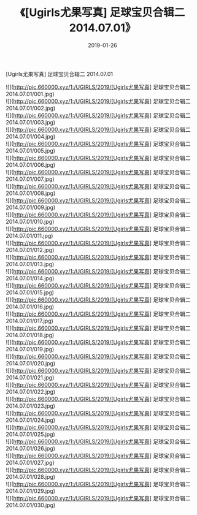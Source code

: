 ﻿---
layout: post
title:  《[Ugirls尤果写真] 足球宝贝合辑二 2014.07.01》
date:   2019-01-26
img: http://pic.660000.xyz/1:/UGIRLS/2019/[Ugirls尤果写真] 足球宝贝合辑二 2014.07.01/000.jpg
categories: [美女, 清纯, 唯美]
---

[Ugirls尤果写真] 足球宝贝合辑二 2014.07.01

 ![](http://pic.660000.xyz/1:/UGIRLS/2019/[Ugirls尤果写真] 足球宝贝合辑二 2014.07.01/001.jpg) <br>![](http://pic.660000.xyz/1:/UGIRLS/2019/[Ugirls尤果写真] 足球宝贝合辑二 2014.07.01/002.jpg) <br>![](http://pic.660000.xyz/1:/UGIRLS/2019/[Ugirls尤果写真] 足球宝贝合辑二 2014.07.01/003.jpg) <br>![](http://pic.660000.xyz/1:/UGIRLS/2019/[Ugirls尤果写真] 足球宝贝合辑二 2014.07.01/004.jpg) <br>![](http://pic.660000.xyz/1:/UGIRLS/2019/[Ugirls尤果写真] 足球宝贝合辑二 2014.07.01/005.jpg) <br>![](http://pic.660000.xyz/1:/UGIRLS/2019/[Ugirls尤果写真] 足球宝贝合辑二 2014.07.01/006.jpg) <br>![](http://pic.660000.xyz/1:/UGIRLS/2019/[Ugirls尤果写真] 足球宝贝合辑二 2014.07.01/007.jpg) <br>![](http://pic.660000.xyz/1:/UGIRLS/2019/[Ugirls尤果写真] 足球宝贝合辑二 2014.07.01/008.jpg) <br>![](http://pic.660000.xyz/1:/UGIRLS/2019/[Ugirls尤果写真] 足球宝贝合辑二 2014.07.01/009.jpg) <br>![](http://pic.660000.xyz/1:/UGIRLS/2019/[Ugirls尤果写真] 足球宝贝合辑二 2014.07.01/010.jpg) <br>![](http://pic.660000.xyz/1:/UGIRLS/2019/[Ugirls尤果写真] 足球宝贝合辑二 2014.07.01/011.jpg) <br>![](http://pic.660000.xyz/1:/UGIRLS/2019/[Ugirls尤果写真] 足球宝贝合辑二 2014.07.01/012.jpg) <br>![](http://pic.660000.xyz/1:/UGIRLS/2019/[Ugirls尤果写真] 足球宝贝合辑二 2014.07.01/013.jpg) <br>![](http://pic.660000.xyz/1:/UGIRLS/2019/[Ugirls尤果写真] 足球宝贝合辑二 2014.07.01/014.jpg) <br>![](http://pic.660000.xyz/1:/UGIRLS/2019/[Ugirls尤果写真] 足球宝贝合辑二 2014.07.01/015.jpg) <br>![](http://pic.660000.xyz/1:/UGIRLS/2019/[Ugirls尤果写真] 足球宝贝合辑二 2014.07.01/016.jpg) <br>![](http://pic.660000.xyz/1:/UGIRLS/2019/[Ugirls尤果写真] 足球宝贝合辑二 2014.07.01/017.jpg) <br>![](http://pic.660000.xyz/1:/UGIRLS/2019/[Ugirls尤果写真] 足球宝贝合辑二 2014.07.01/018.jpg) <br>![](http://pic.660000.xyz/1:/UGIRLS/2019/[Ugirls尤果写真] 足球宝贝合辑二 2014.07.01/019.jpg) <br>![](http://pic.660000.xyz/1:/UGIRLS/2019/[Ugirls尤果写真] 足球宝贝合辑二 2014.07.01/020.jpg) <br>![](http://pic.660000.xyz/1:/UGIRLS/2019/[Ugirls尤果写真] 足球宝贝合辑二 2014.07.01/021.jpg) <br>![](http://pic.660000.xyz/1:/UGIRLS/2019/[Ugirls尤果写真] 足球宝贝合辑二 2014.07.01/022.jpg) <br>![](http://pic.660000.xyz/1:/UGIRLS/2019/[Ugirls尤果写真] 足球宝贝合辑二 2014.07.01/023.jpg) <br>![](http://pic.660000.xyz/1:/UGIRLS/2019/[Ugirls尤果写真] 足球宝贝合辑二 2014.07.01/024.jpg) <br>![](http://pic.660000.xyz/1:/UGIRLS/2019/[Ugirls尤果写真] 足球宝贝合辑二 2014.07.01/025.jpg) <br>![](http://pic.660000.xyz/1:/UGIRLS/2019/[Ugirls尤果写真] 足球宝贝合辑二 2014.07.01/026.jpg) <br>![](http://pic.660000.xyz/1:/UGIRLS/2019/[Ugirls尤果写真] 足球宝贝合辑二 2014.07.01/027.jpg) <br>![](http://pic.660000.xyz/1:/UGIRLS/2019/[Ugirls尤果写真] 足球宝贝合辑二 2014.07.01/028.jpg) <br>![](http://pic.660000.xyz/1:/UGIRLS/2019/[Ugirls尤果写真] 足球宝贝合辑二 2014.07.01/029.jpg) <br>![](http://pic.660000.xyz/1:/UGIRLS/2019/[Ugirls尤果写真] 足球宝贝合辑二 2014.07.01/030.jpg) <br>